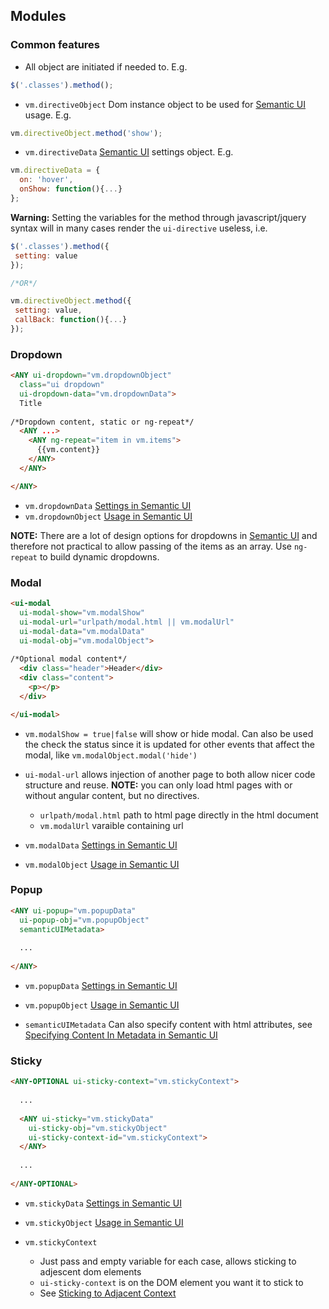 ## Modules

### Common features

- All object are initiated if needed to. E.g.
 ``` javascript
$('.classes').method();
 ```


- `vm.directiveObject` Dom instance object to be used for [Semantic UI] usage. E.g.
 ``` javascript
 vm.directiveObject.method('show');
 ```

- `vm.directiveData` [Semantic UI] settings object. E.g.
 ```javascript
 vm.directiveData = {
   on: 'hover',
   onShow: function(){...}
 };
 ```
 
 
 **Warning:** Setting the variables for the method through javascript/jquery syntax will in many cases render the `ui-directive` useless, i.e.
 
 ```javascript
 $('.classes').method({
  setting: value
 });
 
 /*OR*/
 
 vm.directiveObject.method({
  setting: value,
  callBack: function(){...}
 }); 
 ```

### Dropdown

```html
<ANY ui-dropdown="vm.dropdownObject" 
  class="ui dropdown" 
  ui-dropdown-data="vm.dropdownData">
  Title
  
/*Dropdown content, static or ng-repeat*/  
  <ANY ...>
    <ANY ng-repeat="item in vm.items">
      {{vm.content}}
    </ANY>  
  </ANY>  

</ANY>
```
- `vm.dropdownData` [Settings in Semantic UI](http://semantic-ui.com/modules/dropdown.html#/settings) 
-  `vm.dropdownObject` [Usage in Semantic UI](http://semantic-ui.com/modules/dropdown.html#behavior)

**NOTE:** There are a lot of design options for dropdowns in [Semantic UI] and therefore not practical to allow passing of the items as an array. Use `ng-repeat` to build dynamic dropdowns.

### Modal

```html
<ui-modal 
  ui-modal-show="vm.modalShow"
  ui-modal-url="urlpath/modal.html || vm.modalUrl"
  ui-modal-data="vm.modalData"
  ui-modal-obj="vm.modalObject">
  
/*Optional modal content*/  
  <div class="header">Header</div>
  <div class="content">
    <p></p>
  </div>  

</ui-modal>
```

- `vm.modalShow = true|false` will show or hide modal. Can also be used the check the status since it is updated for other events that affect the modal, like `vm.modalObject.modal('hide')`

- `ui-modal-url` allows injection of another page to both allow nicer code structure and reuse. **NOTE:** you can only load html pages with or without angular content, but no directives.
  - `urlpath/modal.html` path to html page directly in the html document
  - `vm.modalUrl` varaible containing url

- `vm.modalData` [Settings in Semantic UI](http://semantic-ui.com/modules/modal.html#/settings) 

-  `vm.modalObject` [Usage in Semantic UI](http://semantic-ui.com/modules/modal.html#behavior)


### Popup

```html
<ANY ui-popup="vm.popupData" 
  ui-popup-obj="vm.popupObject"
  semanticUIMetadata>
  
  ...
  
</ANY>
```
- `vm.popupData` [Settings in Semantic UI](http://semantic-ui.com/modules/popup.html#/settings) 

-  `vm.popupObject` [Usage in Semantic UI](http://semantic-ui.com/modules/popup.html#behavior)

- `semanticUIMetadata` Can also specify content with html attributes, see [Specifying Content In Metadata in Semantic UI](http://semantic-ui.com/modules/popup.html#specifying-content-in-metadata)

### Sticky

```html
<ANY-OPTIONAL ui-sticky-context="vm.stickyContext"> 
  
  ...
  
  <ANY ui-sticky="vm.stickyData" 
    ui-sticky-obj="vm.stickyObject"
    ui-sticky-context-id="vm.stickyContext">
  </ANY>
  
  ...
  
</ANY-OPTIONAL>

```

- `vm.stickyData` [Settings in Semantic UI](http://semantic-ui.com/modules/sticky.html#/settings) 

-  `vm.stickyObject` [Usage in Semantic UI](http://semantic-ui.com/modules/sticky.html#refreshing-cached-values)

- `vm.stickyContext` 
  - Just pass and empty variable for each case, allows sticking to adjescent dom elements
  - `ui-sticky-context` is on the DOM element you want it to stick to
  - See [Sticking to Adjacent Context](http://semantic-ui.com/modules/sticky.html#sticking-to-adjacent-context)

[Semantic UI]:http://semantic-ui.com